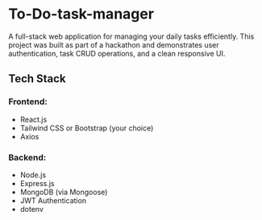 # To-Do-task-manager
A full-stack web application for managing your daily tasks efficiently. This project was built as part of a hackathon and demonstrates user authentication, task CRUD operations, and a clean responsive UI.


## Tech Stack

### Frontend:
- React.js
- Tailwind CSS or Bootstrap (your choice)
- Axios

### Backend:
- Node.js
- Express.js
- MongoDB (via Mongoose)
- JWT Authentication
- dotenv
